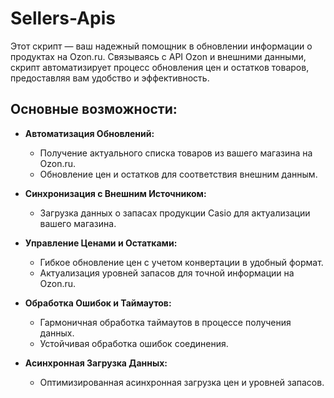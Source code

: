 # Sellers-Apis

Этот скрипт — ваш надежный помощник в обновлении информации о продуктах на Ozon.ru. Связываясь с API Ozon и внешними данными, скрипт автоматизирует процесс обновления цен и остатков товаров, предоставляя вам удобство и эффективность.

## Основные возможности:

- **Автоматизация Обновлений:**
  - Получение актуального списка товаров из вашего магазина на Ozon.ru.
  - Обновление цен и остатков для соответствия внешним данным.

- **Синхронизация с Внешним Источником:**
  - Загрузка данных о запасах продукции Casio для актуализации вашего магазина.

- **Управление Ценами и Остатками:**
  - Гибкое обновление цен с учетом конвертации в удобный формат.
  - Актуализация уровней запасов для точной информации на Ozon.ru.

- **Обработка Ошибок и Таймаутов:**
  - Гармоничная обработка таймаутов в процессе получения данных.
  - Устойчивая обработка ошибок соединения.

- **Асинхронная Загрузка Данных:**
  - Оптимизированная асинхронная загрузка цен и уровней запасов.
